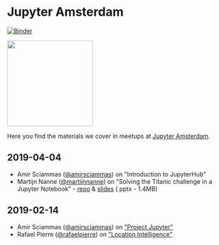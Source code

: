 # Jupyter Amsterdam

[![Binder](https://mybinder.org/badge_logo.svg)](https://mybinder.org/v2/gh/jupyter-amsterdam-meetup/meetups/master)

<img src="https://raw.githubusercontent.com/jupyter-amsterdam-meetup/meetups/master/static/meetup_small.png" width="200" >

Here you find the materials we cover in meetups at [Jupyter Amsterdam](https://www.meetup.com/Jupyter-Amsterdam/).

## 2019-04-04

- Amir Sciammas ([@amirsciammas](https://github.com/amirsciammas)) on "Introduction to JupyterHub"
- Martijn Nanne ([@martijnnanne](https://github.com/martijnnanne)) on "Solving the Titanic challenge in a Jupyter Notebook" - [repo](https://github.com/jupyter-amsterdam-meetup/meetups/tree/master/2019-04-04/workshop-jupyter-meetup) & [slides](https://github.com/jupyter-amsterdam-meetup/meetups/blob/master/2019-04-04/workshop-jupyter-meetup/Jupyter%20meetup%202019-4-3.pptx?raw=true) (.pptx - 1.4MB)

## 2019-02-14

- Amir Sciammas ([@amirsciammas](https://github.com/amirsciammas)) on ["Project Jupyter"](https://github.com/amirsciammas/JupyterAmsterdamMeetup)
- Rafael Pierre ([@rafaelpierre](https://github.com/rafaelpierre)) on ["Location Intelligence"](https://github.com/rafaelpierre/JupyterAMS)
